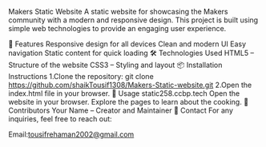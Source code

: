 Makers Static Website
A static website for showcasing the Makers community with a modern and responsive design. This project is built using simple web technologies to provide an engaging user experience.<br>

🚀 Features
Responsive design for all devices
Clean and modern UI
Easy navigation
Static content for quick loading
🛠️ Technologies Used
HTML5 – Structure of the website
CSS3 – Styling and layout
📦 Installation Instructions
1.Clone the repository:
git clone https://github.com/shaikTousif1308/Makers-Static-website.git
2.Open the index.html file in your browser.
📸 Usage
static258.ccbp.tech
Open the website in your browser.
Explore the pages to learn about the cooking.
👥 Contributors
Your Name – Creator and Maintainer
📧 Contact
For any inquiries, feel free to reach out:

Email:tousifrehaman2002@gmail.com

